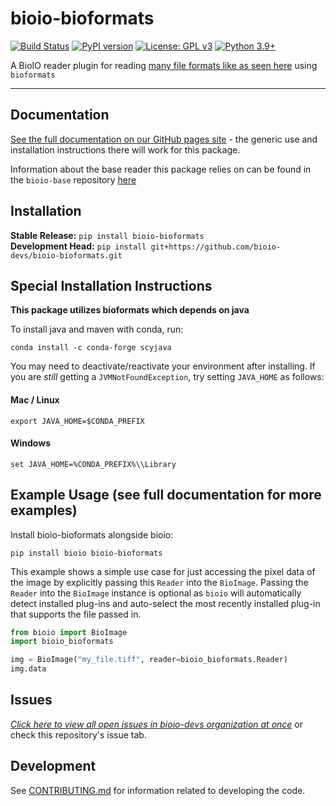 # bioio-bioformats

[![Build Status](https://github.com/bioio-devs/bioio-bioformats/actions/workflows/ci.yml/badge.svg)](https://github.com/bioio-devs/bioio-bioformats/actions)
[![PyPI version](https://badge.fury.io/py/bioio-bioformats.svg)](https://badge.fury.io/py/bioio-bioformats)
[![License: GPL v3](https://img.shields.io/badge/License-GPLv3-blue.svg)](https://www.gnu.org/licenses/gpl-3.0)
[![Python 3.9+](https://img.shields.io/badge/python-3.9,3.10,3.11-blue.svg)](https://www.python.org/downloads/release/python-390/)

A BioIO reader plugin for reading [many file formats like as seen here](https://docs.openmicroscopy.org/bio-formats/5.8.2/supported-formats.html) using `bioformats`

---


## Documentation

[See the full documentation on our GitHub pages site](https://bioio-devs.github.io/bioio/OVERVIEW.html) - the generic use and installation instructions there will work for this package.

Information about the base reader this package relies on can be found in the `bioio-base` repository [here](https://github.com/bioio-devs/bioio-base)

## Installation

**Stable Release:** `pip install bioio-bioformats`<br>
**Development Head:** `pip install git+https://github.com/bioio-devs/bioio-bioformats.git`

## Special Installation Instructions

**This package utilizes bioformats which depends on java**

To install java and maven with conda, run:

`conda install -c conda-forge scyjava`

You may need to deactivate/reactivate your environment after installing. If you are *still* getting a `JVMNotFoundException`, try setting `JAVA_HOME` as follows:

#### Mac / Linux
`export JAVA_HOME=$CONDA_PREFIX`

#### Windows
`set JAVA_HOME=%CONDA_PREFIX%\\Library`

## Example Usage (see full documentation for more examples)

Install bioio-bioformats alongside bioio:

`pip install bioio bioio-bioformats`


This example shows a simple use case for just accessing the pixel data of the image
by explicitly passing this `Reader` into the `BioImage`. Passing the `Reader` into
the `BioImage` instance is optional as `bioio` will automatically detect installed
plug-ins and auto-select the most recently installed plug-in that supports the file
passed in.
```python
from bioio import BioImage
import bioio_bioformats

img = BioImage("my_file.tiff", reader=bioio_bioformats.Reader)
img.data
```

## Issues
[_Click here to view all open issues in bioio-devs organization at once_](https://github.com/search?q=user%3Abioio-devs+is%3Aissue+is%3Aopen&type=issues&ref=advsearch) or check this repository's issue tab.


## Development

See [CONTRIBUTING.md](CONTRIBUTING.md) for information related to developing the code.
